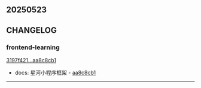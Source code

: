 ## 20250523

## CHANGELOG

### frontend-learning

[3197f421...aa8c8cb1](https://github.com/zhbhun/frontend-learning/compare/3197f421...aa8c8cb1)

* docs: 星河小程序框架 - [aa8c8cb1](https://github.com/zhbhun/frontend-learning/commit/aa8c8cb1a5f1bba9bd90ac22cfe27bfb7fec215c)

---

